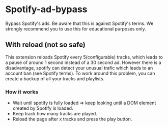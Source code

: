 # Spotify-ad-bypass
Bypass Spotify's ads. Be aware that this is against Spotify's terms. We strongly recommend you to use this for educational purposes only.
## With reload (not so safe)
This extension reloads Spotify every 5(configurable) tracks, which leads to a pause of around 1 second instead of a 30 second ad.
However there is a disadvantage, spotify can detect your unusual trafic which leads to an account ban (see Spotify terms). To work around this problem, you can create a backup of all your tracks and playlists.
### How it works
- Wait until spotify is fully loaded => keep looking until a DOM element created by Spotify is loaded.
- Keep track how many tracks are played.
- Reload the page after x tracks and press the play button.